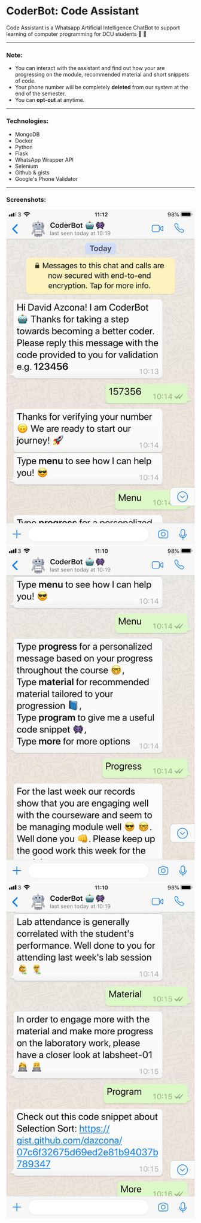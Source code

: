 # CoderBot: Code Assistant

Code Assistant is a Whatsapp Artificial Intelligence ChatBot to support learning of computer programming for DCU students 🤖 👾 

---

### Note:

* You can interact with the assistant and find out how your are progressing on the module, recommended material and short snippets of code.
* Your phone number will be completely **deleted** from our system at the end of the semester.
* You can **opt-out** at anytime.

---

### Technologies:

* MongoDB
* Docker
* Python
* Flask
* WhatsApp Wrapper API
* Selenium
* Github & gists
* Google's Phone Validator

---

### Screenshots:

![alt-text-1](img/coderbot1.jpeg "Validation") ![alt-text-2](img/coderbot2.jpeg "Progress") ![alt-text-3](img/coderbot3.jpeg "Code Snippets")
